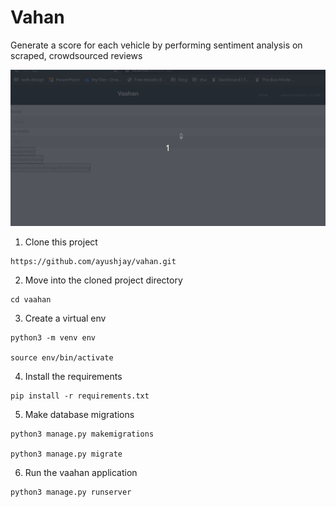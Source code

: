 # Vahan
Generate a score for each vehicle by performing sentiment analysis on scraped, crowdsourced reviews  

![Vahan working](259807711-f2c3c969-8f47-4367-ac77-4d9a51fa6f53.gif)

1. Clone this project
```
https://github.com/ayushjay/vahan.git
```
2. Move into the cloned project directory
```
cd vaahan
```
3. Create a virtual env
```
python3 -m venv env

source env/bin/activate
```
4. Install the requirements
```
pip install -r requirements.txt
```
5. Make database migrations
```
python3 manage.py makemigrations

python3 manage.py migrate
```
6. Run the vaahan application
```
python3 manage.py runserver
```


